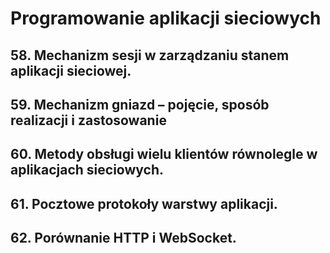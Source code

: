 # Programowanie aplikacji sieciowych

## 58. Mechanizm sesji w zarządzaniu stanem aplikacji sieciowej.
## 59. Mechanizm gniazd – pojęcie, sposób realizacji i zastosowanie
## 60. Metody obsługi wielu klientów równolegle w aplikacjach sieciowych.
## 61. Pocztowe protokoły warstwy aplikacji.
## 62. Porównanie HTTP i WebSocket. 
